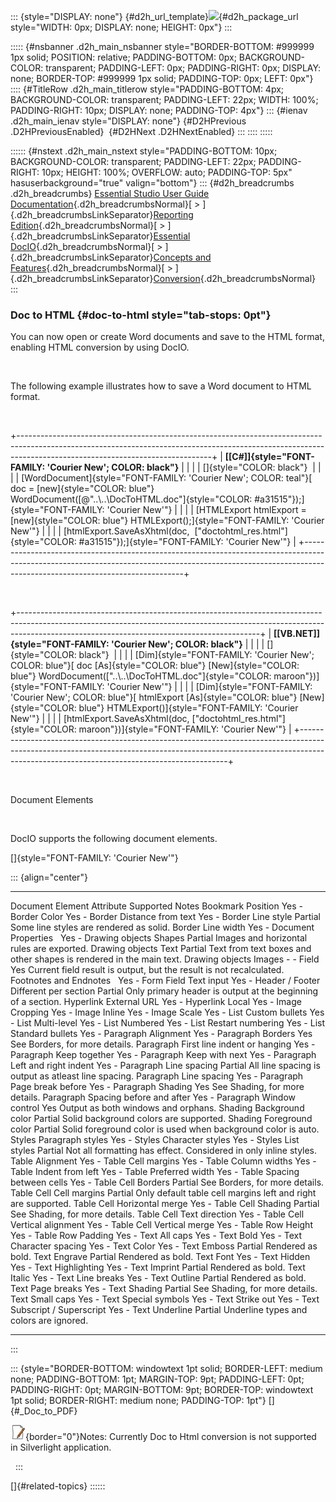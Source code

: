 ::: {style="DISPLAY: none"}
[](ms-xhelp:///?Id=d2h_url_template){#d2h_url_template}![](!package_url!){#d2h_package_url style="WIDTH: 0px; DISPLAY: none; HEIGHT: 0px"}
:::

::::: {#nsbanner .d2h_main_nsbanner style="BORDER-BOTTOM: #999999 1px solid; POSITION: relative; PADDING-BOTTOM: 0px; BACKGROUND-COLOR: transparent; PADDING-LEFT: 0px; PADDING-RIGHT: 0px; DISPLAY: none; BORDER-TOP: #999999 1px solid; PADDING-TOP: 0px; LEFT: 0px"}
:::: {#TitleRow .d2h_main_titlerow style="PADDING-BOTTOM: 4px; BACKGROUND-COLOR: transparent; PADDING-LEFT: 22px; WIDTH: 100%; PADDING-RIGHT: 10px; DISPLAY: none; PADDING-TOP: 4px"}
::: {#ienav .d2h_main_ienav style="DISPLAY: none"}
[](ms-xhelp:///?Id=39b8b7d5-49f4-4f25-99cc-5f73502e23e4){#D2HPrevious .D2HPreviousEnabled}  [](ms-xhelp:///?Id=0d329b33-6836-4156-8525-0a27036606c3){#D2HNext .D2HNextEnabled}
:::
::::
:::::

:::::: {#nstext .d2h_main_nstext style="PADDING-BOTTOM: 10px; BACKGROUND-COLOR: transparent; PADDING-LEFT: 22px; PADDING-RIGHT: 10px; HEIGHT: 100%; OVERFLOW: auto; PADDING-TOP: 5px" hasuserbackground="true" valign="bottom"}
::: {#d2h_breadcrumbs .d2h_breadcrumbs}
[Essential Studio User Guide Documentation](ms-xhelp:///?Id=12457748-09e3-4d74-a240-8e049cedf030){.d2h_breadcrumbsNormal}[ \> ]{.d2h_breadcrumbsLinkSeparator}[Reporting Edition](ms-xhelp:///?Id=027aa5b6-6676-4f93-ad23-c20e8c45792e){.d2h_breadcrumbsNormal}[ \> ]{.d2h_breadcrumbsLinkSeparator}[Essential DocIO](ms-xhelp:///?Id=b88d77b3-4c51-460f-a761-d2ef6d5b0ca6){.d2h_breadcrumbsNormal}[ \> ]{.d2h_breadcrumbsLinkSeparator}[Concepts and Features](ms-xhelp:///?Id=c1881696-52ce-4414-9f3d-97433d8e9775){.d2h_breadcrumbsNormal}[ \> ]{.d2h_breadcrumbsLinkSeparator}[Conversion](ms-xhelp:///?Id=40fa4de2-c2cf-4de2-b478-32fe4a79387b){.d2h_breadcrumbsNormal}
:::

### Doc to HTML {#doc-to-html style="tab-stops: 0pt"}

You can now open or create Word documents and save to the HTML format, enabling HTML conversion by using DocIO.

 

The following example illustrates how to save a Word document to HTML format.

 

+------------------------------------------------------------------------------------------------------------------------------------------------------------------------------------------------------------+
| **[\[C#\]]{style="FONT-FAMILY: 'Courier New'; COLOR: black"}**                                                                                                                                             |
|                                                                                                                                                                                                            |
| []{style="COLOR: black"}                                                                                                                                                                                   |
|                                                                                                                                                                                                            |
| [WordDocument]{style="FONT-FAMILY: 'Courier New'; COLOR: teal"}[ doc = [new]{style="COLOR: blue"} WordDocument([@\"..\\..\\DocToHTML.doc\"]{style="COLOR: #a31515"});]{style="FONT-FAMILY: 'Courier New'"} |
|                                                                                                                                                                                                            |
| [HTMLExport htmlExport = [new]{style="COLOR: blue"} HTMLExport();]{style="FONT-FAMILY: 'Courier New'"}                                                                                                     |
|                                                                                                                                                                                                            |
| [htmlExport.SaveAsXhtml(doc,  [\"doctohtml_res.html\"]{style="COLOR: #a31515"});]{style="FONT-FAMILY: 'Courier New'"}                                                                                      |
+------------------------------------------------------------------------------------------------------------------------------------------------------------------------------------------------------------+

 

+------------------------------------------------------------------------------------------------------------------------------------------------------------------------------------------------------------------------+
| **[\[VB.NET\]]{style="FONT-FAMILY: 'Courier New'; COLOR: black"}**                                                                                                                                                     |
|                                                                                                                                                                                                                        |
| []{style="COLOR: black"}                                                                                                                                                                                               |
|                                                                                                                                                                                                                        |
| [Dim]{style="FONT-FAMILY: 'Courier New'; COLOR: blue"}[ doc [As]{style="COLOR: blue"} [New]{style="COLOR: blue"} WordDocument([\"..\\..\\DocToHTML.doc\"]{style="COLOR: maroon"})]{style="FONT-FAMILY: 'Courier New'"} |
|                                                                                                                                                                                                                        |
| [Dim]{style="FONT-FAMILY: 'Courier New'; COLOR: blue"}[ htmlExport [As]{style="COLOR: blue"} [New]{style="COLOR: blue"} HTMLExport()]{style="FONT-FAMILY: 'Courier New'"}                                              |
|                                                                                                                                                                                                                        |
| [htmlExport.SaveAsXhtml(doc, [\"doctohtml_res.html\"]{style="COLOR: maroon"})]{style="FONT-FAMILY: 'Courier New'"}                                                                                                     |
+------------------------------------------------------------------------------------------------------------------------------------------------------------------------------------------------------------------------+

 

Document Elements

 

DocIO supports the following document elements.

[]{style="FONT-FAMILY: 'Courier New'"} 

::: {align="center"}
  ------------------------ ------------------------------ ----------- ---------------------------------------------------------------------
  Document Element         Attribute                      Supported   Notes
  Bookmark                 Position                       Yes         \-
  Border                   Color                          Yes         \-
  Border                   Distance from text             Yes         \-
  Border                   Line style                     Partial     Some line styles are rendered as solid.
  Border                   Line width                     Yes         \-
  Document Properties                                     Yes         \-
  Drawing objects          Shapes                         Partial     Images and horizontal rules are exported.
  Drawing objects          Text                           Partial     Text from text boxes and other shapes is rendered in the main text.
  Drawing objects          Images                         \-          \-
  Field                                                   Yes         Current field result is output, but the result is not recalculated.
  Footnotes and Endnotes                                  Yes         \-
  Form Field               Text input                     Yes         \-
  Header / Footer          Different per section          Partial     Only primary header is output at the beginning of a section.
  Hyperlink                External URL                   Yes         \-
  Hyperlink                Local                          Yes         \-
  Image                    Cropping                       Yes         \-
  Image                    Inline                         Yes         \-
  Image                    Scale                          Yes         \-
  List                     Custom bullets                 Yes         \-
  List                     Multi-level                    Yes         \-
  List                     Numbered                       Yes         \-
  List                     Restart numbering              Yes         \-
  List                     Standard bullets               Yes         \-
  Paragraph                Alignment                      Yes         \-
  Paragraph                Borders                        Yes         See Borders, for more details.
  Paragraph                First line indent or hanging   Yes         \-
  Paragraph                Keep together                  Yes         \-
  Paragraph                Keep with next                 Yes         \-
  Paragraph                Left and right indent          Yes         \-
  Paragraph                Line spacing                   Partial     All line spacing is output as atleast line spacing.
  Paragraph                Line spacing                   Yes         \-
  Paragraph                Page break before              Yes         \-
  Paragraph                Shading                        Yes         See Shading, for more details.
  Paragraph                Spacing before and after       Yes         \-
  Paragraph                Window control                 Yes         Output as both windows and orphans.
  Shading                  Background color               Partial     Solid background colors are supported.
  Shading                  Foreground color               Partial     Solid foreground color is used when background color is auto.
  Styles                   Paragraph styles               Yes         \-
  Styles                   Character styles               Yes         \-
  Styles                   List styles                    Partial     Not all formatting has effect. Considered in only inline styles.
  Table                    Alignment                      Yes         \-
  Table                    Cell margins                   Yes         \-
  Table                    Column widths                  Yes         \-
  Table                    Indent from left               Yes         \-
  Table                    Preferred width                Yes         \-
  Table                    Spacing between cells          Yes         \-
  Table Cell               Borders                        Partial     See Borders, for more details.
  Table Cell               Cell margins                   Partial     Only default table cell margins left and right are supported.
  Table Cell               Horizontal merge               Yes         \-
  Table Cell               Shading                        Partial     See Shading, for more details.
  Table Cell               Text direction                 Yes         \-
  Table Cell               Vertical alignment             Yes         \-
  Table Cell               Vertical merge                 Yes         \-
  Table Row                Height                         Yes         \-
  Table Row                Padding                        Yes         \-
  Text                     All caps                       Yes         \-
  Text                     Bold                           Yes         \-
  Text                     Character spacing              Yes         \-
  Text                     Color                          Yes         \-
  Text                     Emboss                         Partial     Rendered as bold.
  Text                     Engrave                        Partial     Rendered as bold.
  Text                     Font                           Yes         \-
  Text                     Hidden                         Yes         \-
  Text                     Highlighting                   Yes         \-
  Text                     Imprint                        Partial     Rendered as bold.
  Text                     Italic                         Yes         \-
  Text                     Line breaks                    Yes         \-
  Text                     Outline                        Partial     Rendered as bold.
  Text                     Page breaks                    Yes         \-
  Text                     Shading                        Partial     See Shading, for more details.
  Text                     Small caps                     Yes         \-
  Text                     Special symbols                Yes         \-
  Text                     Strike out                     Yes         \-
  Text                     Subscript / Superscript        Yes         \-
  Text                     Underline                      Partial     Underline types and colors are ignored.
  ------------------------ ------------------------------ ----------- ---------------------------------------------------------------------
:::

::: {style="BORDER-BOTTOM: windowtext 1pt solid; BORDER-LEFT: medium none; PADDING-BOTTOM: 1pt; MARGIN-TOP: 9pt; PADDING-LEFT: 0pt; PADDING-RIGHT: 0pt; MARGIN-BOTTOM: 9pt; BORDER-TOP: windowtext 1pt solid; BORDER-RIGHT: medium none; PADDING-TOP: 1pt"}
[]{#_Doc_to_PDF} 

![](ImagesExt/image24_1.jpg){border="0"}Notes: Currently Doc to Html conversion is not supported in Silverlight application.

 
:::

[]{#related-topics}
::::::
